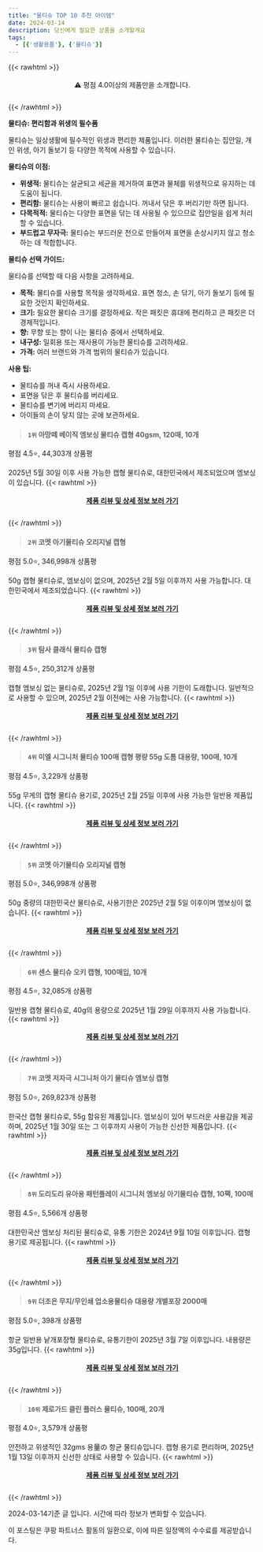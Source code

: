 ```yaml
---
title: "물티슈 TOP 10 추천 아이템"
date: 2024-03-14
description: 당신에게 필요한 상품을 소개할게요
tags:
  - [{'생활용품'}, {'물티슈'}]
---
```

{{< rawhtml >}}<div class="toc" style="text-align: center; height: 50px; line-height: 2;">  <p>⚠️ 평점 4.0이상의 제품만을 소개합니다.<br></p></div> {{< /rawhtml >}}

**물티슈: 편리함과 위생의 필수품**

물티슈는 일상생활에 필수적인 위생과 편리한 제품입니다. 이러한 물티슈는 집안일, 개인 위생, 아기 돌보기 등 다양한 목적에 사용할 수 있습니다.

**물티슈의 이점:**

* **위생적:** 물티슈는 살균되고 세균을 제거하여 표면과 물체를 위생적으로 유지하는 데 도움이 됩니다.
* **편리함:** 물티슈는 사용이 빠르고 쉽습니다. 꺼내서 닦은 후 버리기만 하면 됩니다.
* **다목적적:** 물티슈는 다양한 표면을 닦는 데 사용될 수 있으므로 집안일을 쉽게 처리할 수 있습니다.
* **부드럽고 무자극:** 물티슈는 부드러운 천으로 만들어져 표면을 손상시키지 않고 청소하는 데 적합합니다.

**물티슈 선택 가이드:**

물티슈를 선택할 때 다음 사항을 고려하세요.

* **목적:** 물티슈를 사용할 목적을 생각하세요. 표면 청소, 손 닦기, 아기 돌보기 등에 필요한 것인지 확인하세요.
* **크기:** 필요한 물티슈 크기를 결정하세요. 작은 패킷은 휴대에 편리하고 큰 패킷은 더 경제적입니다.
* **향:** 무향 또는 향이 나는 물티슈 중에서 선택하세요.
* **내구성:** 일회용 또는 재사용이 가능한 물티슈를 고려하세요.
* **가격:** 여러 브랜드와 가격 범위의 물티슈가 있습니다.

**사용 팁:**

* 물티슈를 꺼내 즉시 사용하세요.
* 표면을 닦은 후 물티슈를 버리세요.
* 물티슈를 변기에 버리지 마세요.
* 아이들의 손이 닿지 않는 곳에 보관하세요.


>#### `1위` 아망떼 베이직 엠보싱 물티슈 캡형 40gsm, 120매, 10개
평점 4.5⭐, 44,303개 상품평

2025년 5월 30일 이후 사용 가능한 캡형 물티슈로, 대한민국에서 제조되었으며 엠보싱이 있습니다.
{{< rawhtml >}}<div class="toc" style="text-align: center; height: 50px; line-height: 2;"><p><b><a href="https://link.coupang.com/re/AFFSDP?lptag=AF5033054&pageKey=94704984&itemId=292853614&vendorItemId=3719883624&traceid=V0-153-72399041054c6c89&clickBeacon=ZPWICTNIeAxsz9S1ZF1JIzEgp7kLvZZE8hAn28CQ0532Mwfk1paqNDibyhGZBhWvFzqXkBROguMJzILvrR8o2azTajm22ZX6Nym7GW3M1JO6Qsb_AMtu0VqVCPXCjR6ZO8jfdd_2B6PR8vuvNgpr9_tVpUNw395sEd6dAoknejIJ7k0LcAFPEc90zrsWp9QI73pxtuDrjb9Nb00Mds5qGfnuqMsbIJlpntgcjMJPPOvf0jrLhUVVPhR2Aa8qooEqRkE_ODuhuTp_jWxC_qaWlCSPruI0MzdUPrp78BoYDODy8QnmALKibt-M2feCwZRv9yd43HzNjmI5_Sl7oWrC7uTDyFdTX0ieo11fFpG47Lq_Cidmt3hyf5llvMmP0B1ZA34C_k3dCOk-mFPGlkcL6QnkHRHhPCOcnmhNmIrx-ONvEFfLpQvQlJm76tsiGx7lRAPPzioqPzZAhg7syKY3ySAbX5B5ilsnHbEBQu9ubDdZlltkhU3IZXvR6AFyhDzkk8FxfGtuH6pJg6LuTd0yXqHudMpJ59xSvSNhNuVaxvly_s5rNWhkM8Dy1hNJeSEA_sYXPO9RVKBxQts44YXhr8aaLzlK3sUjuiO_6YQSvoMX0mVXleCJmwblDbqIiYHB_2QsoSzzNCPwra3t2a-S1C0g-m6H1aUL_wr2DSu8EK1PC82HaCuN6St8AW4OfSrH0ifQYfPza6JQc4eITlkoIDNEvElgMasF5LtBJfGweyacTUPSYbWu1oTPx-Pusi-K4hB_b68OTEM4h3SpPVKNKvXh43r5fT_qlx4rzz1GnvHxRjyPFdlHVf1DN_CWTk9Lym_T-yu8wU39uNfip4tm9neadk_uM0w1hexdp3JLeZ8NLAZmBGxVhK0e-tjP4oj4PBjY00_yAv33hV6ccqFnjOunPYDRW4rCGse_fZ2G&requestid=20240314164242682214663117&token=31850C%7CMIXED">제품 리뷰 및 상세 정보 보러 가기</a></b><br></p> </div>{{< /rawhtml >}}

>#### `2위` 코멧 아기물티슈 오리지널 캡형
평점 5.0⭐, 346,998개 상품평

50g 캡형 물티슈로, 엠보싱이 없으며, 2025년 2월 5일 이후까지 사용 가능합니다. 대한민국에서 제조되었습니다.
{{< rawhtml >}}<div class="toc" style="text-align: center; height: 50px; line-height: 2;"><p><b><a href="https://link.coupang.com/re/AFFSDP?lptag=AF5033054&pageKey=188227098&itemId=19013183022&vendorItemId=86137803640&traceid=V0-153-91fd29a018dd6edb&requestid=20240314164242682214663117&token=31850C%7CMIXED">제품 리뷰 및 상세 정보 보러 가기</a></b><br></p> </div>{{< /rawhtml >}}

>#### `3위` 탐사 클래식 물티슈 캡형
평점 4.5⭐, 250,312개 상품평

캡형 엠보싱 없는 물티슈로, 2025년 2월 1일 이후에 사용 기한이 도래합니다. 일반적으로 사용할 수 있으며, 2025년 2월 이전에는 사용 가능합니다.
{{< rawhtml >}}<div class="toc" style="text-align: center; height: 50px; line-height: 2;"><p><b><a href="https://link.coupang.com/re/AFFSDP?lptag=AF5033054&pageKey=305672892&itemId=19013356766&vendorItemId=86137972716&traceid=V0-153-df6e481d96579701&requestid=20240314164242682214663117&token=31850C%7CMIXED">제품 리뷰 및 상세 정보 보러 가기</a></b><br></p> </div>{{< /rawhtml >}}

>#### `4위` 미엘 시그니처 물티슈 100매 캡형 평량 55g 도톰 대용량, 100매, 10개
평점 4.5⭐, 3,229개 상품평

55g 무게의 캡형 물티슈 용기로, 2025년 2월 25일 이후에 사용 가능한 일반용 제품입니다.
{{< rawhtml >}}<div class="toc" style="text-align: center; height: 50px; line-height: 2;"><p><b><a href="https://link.coupang.com/re/AFFSDP?lptag=AF5033054&pageKey=7148692699&itemId=18592536632&vendorItemId=86493994776&traceid=V0-153-317efc66461ff4f7&clickBeacon=xPaJoHAVw1AKZhBAxOit1vf1OC0MiS7f0lnRkBkUxLyxvFTuPChxfv_fHeJAFH033dLecfztuVjvvtGMBynXSieSm84-XbF0Q9XxR__4wHCRt5SrYJSSTGJppjZW-m-uoLIlcTcjZQAaRVMwbJoygpb5ESoV_Jvo1Jm_DaCT0GNrRmq5STUEhrxM6NHmnaVPMFhfbeCucorGKxJngNStt189CbNfBUBT3TcY5yKUnz1RvANLVHFJsu6F_pwVdnGKA0Z7DdkgRbqvC9GMdv9K6NtrjBG-zBgC3uv7Iw2ulMx_ZGaQUHwiXDS6dOWyBqU5EPzKogUDjJNBiNnDnpcpVZ84eYzyozEbSJnb9ibY4yE1W2PEGz-n8AQevBPP1IoDd2zugLQ9S0PEq-Lwq2dQNvhmerWBD_n2MyvdLb1uBXMOKbLTWnqvF04USTKH8qekqciWkn8YMk5izn8aeUavj6L4FGi0fcQ7MI0n22jAtwCwSZnK0LwJxAp3G0IKwjt5XU92Xs0v4rlTUHPiFY6fGvj3D9uT368ruy49Mg4PkMVXD8y4WHw4lkol6WLE6lyHPMhOfy0o36lyt6OcfzMUHOhGRadcgbzjDEBFTrnmegyeFCPZhXBlpV-XL3iooIQXQOTqVVCEfOHIrEAotDp-pRgKg2x5dOzzLK0MiyUHQRg9hvaqKsRn9dmdqNRynoTyGYPkQXPlPFgm3KxZ_SsylPoD30fpQMSL-8yAX-v7PhAqKuz0qSFHUfy2jFr1buG4P6hFvTG2Adu-8VIEmNzIfvqANP6ykw2zmkBTguVgvPgtFSbF0de7_cFNFf4OKlP4pCJPSfySA43ypNIJQAy7wRZlMfnxaWbKlPrV6NdnUCrjUl51nbE_8ozJjm7dd9MPBobyRp38D6AzfPl1pwWs8TXkJB7AzvMuVwJuD0o-a_IHEv7e&requestid=20240314164242682214663117&token=31850C%7CMIXED">제품 리뷰 및 상세 정보 보러 가기</a></b><br></p> </div>{{< /rawhtml >}}

>#### `5위` 코멧 아기물티슈 오리지널 캡형
평점 5.0⭐, 346,998개 상품평

50g 중량의 대한민국산 물티슈로, 사용기한은 2025년 2월 5일 이후이며 엠보싱이 없습니다.
{{< rawhtml >}}<div class="toc" style="text-align: center; height: 50px; line-height: 2;"><p><b><a href="https://link.coupang.com/re/AFFSDP?lptag=AF5033054&pageKey=188227098&itemId=19013182221&vendorItemId=86137802690&traceid=V0-153-91fd29a018dd6edb&requestid=20240314164242682214663117&token=31850C%7CMIXED">제품 리뷰 및 상세 정보 보러 가기</a></b><br></p> </div>{{< /rawhtml >}}

>#### `6위` 센스 물티슈 오키 캡형, 100매입, 10개
평점 4.5⭐, 32,085개 상품평

일반용 캡형 물티슈로, 40g의 용량으로 2025년 1월 29일 이후까지 사용 가능합니다.
{{< rawhtml >}}<div class="toc" style="text-align: center; height: 50px; line-height: 2;"><p><b><a href="https://link.coupang.com/re/AFFSDP?lptag=AF5033054&pageKey=6894400925&itemId=14020426136&vendorItemId=3287809363&traceid=V0-153-c21d818ad60dae81&clickBeacon=Pb9bmtMk8OHIQSMOPWoKlPKYQvTyX6c6VxpkqPLTq9CwjmK3lvTOziGgqaoDCXHHEkV1LxbIilHi683m5rINRySCIMxAWSJSytSm3iy6Le0yPievCZooWYTYMETffilcFhpDTdUoD3pw4OC5j3xTJH7FqkJ2hTJjvXv47snL32q7HFOXoY1C-EG8LL0J9xcftABBEFaQUtTjTKgK7x-iW_6ED4EW5y925eRr8Bn6D5JZM_IOxZ91XC0TMow2QF7Hhu-hkJUSPz1OFWYS6fIHtxF6CkB-vbR6OsEZBSnd3utoEPXcWlpPe9xLUaHmjZsl2mW62vE61oTH2T6JZagJlBtl7OU3DQiUc6cKSWUCPEUKFCa2WJ49AMrKQRumxK5pLmEiXelsOd0Kyl0w9-2sgGc6cG_A7TQErUNY-_R0n1mS36j7dsfaWOe4bxoaqhapNJT1i-lpkvFmY8ELQMHplYKPLYXIyycnZ3uZ8rrhA5z5-g_bcZDtSsrUbhccDTN8aSmYDsUt4-LDPNRQZwxT82GhGjKXJTu8JcDTK0Vy0VNLInjJEbiH2JK6_cKZLe3ISFtw9-kKWxjxzkKrQAm5KauJJvv0iBYea_I2Y4pJmuAVbtSVmw_j4zxjHhSBw1CXC63CaAp7YR9N2WMtEulPILhhJcwtvDsp2sSjr8Lx9kXKybHNE8rCZmrvUS3Yb1xFHs94ebQwxvG222elyD74e9hWWI4e72kKn8_Vfg1pGSxD0lv8e3yVnK_MErG-y18xnO7rfyqUanJD5_XYV-F2fWONcE6ziSF-nCb_jRGBwc_nPxwoeHwR5gt6uefjJrZ9zSR_uqcYJSKtKG9ZbZlRaQS3Sw6n4U4y38O-Ml-ASDLcng3qfzSjyX_7iZtMEMDb1RMxZqo0jP6hzaXJqo-Ars2dpjodLW8xDO3MJuN4PG4fNA%3D%3D&requestid=20240314164242682214663117&token=31850C%7CMIXED">제품 리뷰 및 상세 정보 보러 가기</a></b><br></p> </div>{{< /rawhtml >}}

>#### `7위` 코멧 저자극 시그니처 아기 물티슈 엠보싱 캡형
평점 5.0⭐, 269,823개 상품평

한국산 캡형 물티슈로, 55g 함유된 제품입니다. 엠보싱이 있어 부드러운 사용감을 제공하며, 2025년 1월 30일 또는 그 이후까지 사용이 가능한 신선한 제품입니다.
{{< rawhtml >}}<div class="toc" style="text-align: center; height: 50px; line-height: 2;"><p><b><a href="https://link.coupang.com/re/AFFSDP?lptag=AF5033054&pageKey=252301180&itemId=19013174311&vendorItemId=86137794853&traceid=V0-153-d36878ff7f395b16&requestid=20240314164242682214663117&token=31850C%7CMIXED">제품 리뷰 및 상세 정보 보러 가기</a></b><br></p> </div>{{< /rawhtml >}}

>#### `8위` 도리도리 유아용 패턴플레이 시그니처 엠보싱 아기물티슈 캡형, 10팩, 100매
평점 4.5⭐, 5,566개 상품평

대한민국산 엠보싱 처리된 물티슈로, 유통 기한은 2024년 9월 10일 이후입니다. 캡형 용기로 제공됩니다.
{{< rawhtml >}}<div class="toc" style="text-align: center; height: 50px; line-height: 2;"><p><b><a href="https://link.coupang.com/re/AFFSDP?lptag=AF5033054&pageKey=7185941718&itemId=19445860387&vendorItemId=85283440778&traceid=V0-153-f10b387b1f81163c&clickBeacon=V8l-lXycdFRb5-VVV8uBk_5088M9k7GI0lEj0ScJdzf1P8CUlt99eC5cONjjltoB7CeYT7MwSQoPHdF6Dr_3Ex9EpkT5EIfm47cJ2pXkQ-nkHjxtTntSMmtKhJ19YwDSwbNdQ9UWzULpNsOv9PVAxzIgZBXOijn8hciDwWykjcrtOXOGCEK-OHLg9fCKfxI1wNUEQvU-nWCqxEhYGgxx3bD0xaq-5ramVtxTpOGUM8toCJvztBKjb8FJKeKevkmXzZosryTVrjN5dIRgUDTOHx4xQEe-0aSwg4TFc1Jx_L53M_PglhlTUdGjEF4S0xMpB9SrD5QF9PyCBQp7Xd75LWnLElslOEySJsXUyjbLLHW7qIBxpzR8ReKbwXI4ofpYa1--1AoI86BN5zvZT2hliNcGNszaF4D-n3dkh_0CwIuahlDNskJ_Syun3jHbDesAoJvl0iAtd3RgofhI7WgSnWxEv-qc-3QENU-HLxasG8GaCc9TPNWTUlEnKXOnlmrdRrVWMBUp7temDcaCZpzrVk2ZjobgbN1butZhhS-uCWiexgycsRO_WGiMHzRXuu47PzqubJMg1-DQInveknONQtJHSxelH15tNsxn-LanMKqJdtDwUlnouI0CiqHyXlaBhNNwNX-cDPeuqu-Vud0uAlCaqQLqnUyqabEMX74ZrU2PGBykK8tBjBOo5_8Ql39_xuUXiIHIH-LebOaatHAoBXpeJlgHxQLwmTRjNhr2rDjvLLI7ucThE5gq3zqP4nNOYYH9vqT0IPmBdQojlW0BMDDOFt3_gFUcvaNWsOqO_jZkLYpeOurqHnOX_7EyqNAEkiRl1pF7ahwLP1YlZjOWncOEdN1BRs4yqJUR8fYkgBqvAJ9pomDBRKiAjGc_DTk-_06G5vTrMT0F3vO4pgkzLRo0qV1Jt9QHgY8hKLNDUxU%3D&requestid=20240314164242682214663117&token=31850C%7CMIXED">제품 리뷰 및 상세 정보 보러 가기</a></b><br></p> </div>{{< /rawhtml >}}

>#### `9위` 더조은 무지/무인쇄 업소용물티슈 대용량 개별포장 2000매
평점 5.0⭐, 398개 상품평

항균 일반용 낱개포장형 물티슈로, 유통기한이 2025년 3월 7일 이후입니다. 내용량은 35g입니다.
{{< rawhtml >}}<div class="toc" style="text-align: center; height: 50px; line-height: 2;"><p><b><a href="https://link.coupang.com/re/AFFSDP?lptag=AF5033054&pageKey=7251146311&itemId=18445821730&vendorItemId=87922553579&traceid=V0-153-16650b6eda5ca9a3&requestid=20240314164242682214663117&token=31850C%7CMIXED">제품 리뷰 및 상세 정보 보러 가기</a></b><br></p> </div>{{< /rawhtml >}}

>#### `10위` 제로가드 클린 플러스 물티슈, 100매, 20개
평점 4.0⭐, 3,579개 상품평

안전하고 위생적인 32gms 용量の 항균 물티슈입니다. 캡형 용기로 편리하며, 2025년 1월 13일 이후까지 신선한 상태로 사용할 수 있습니다.
{{< rawhtml >}}<div class="toc" style="text-align: center; height: 50px; line-height: 2;"><p><b><a href="https://link.coupang.com/re/AFFSDP?lptag=AF5033054&pageKey=7545084846&itemId=19843560488&vendorItemId=88114062560&traceid=V0-153-251a1976d6540da3&clickBeacon=fKWuj7gJd3mL3e72fC_pMhywEE8U00uLkxV0-6wh1RwmkdVbnsVjt3NAVruo9xQSuQ8EJJeJODJHDa-Vwj8_-4GdBmKQsVTsNCMlkwr1QLBeD7sVz5IC2-eIV6yXYMJlqTW5MFgXCf4AiZolsI8J-aonfLIaddvqMXPa61ZZe4UeoX_r6QiEwN_J5Q_A8lDSkMh7OcHq3lAIGiAG0IH5FUErSaKAjCKCac96w5tY3-HDJakqMttMR1vboQwzKaiUyvaN92R8IraCobraOugc88jmWas0Xm3EZ8wRTGD2l0vcT-q9582kWisDoI2MV4fqC_47KOpGANeSukbbS5rqPsG6c2koFngjbZg1ygERty5I1PoxGKann9EajwdzY-eY4E4181M8k8rDns3a3YQDLnhm9Mx-XopVaQoM5i3NthbhyDtiOom46Hq9hpBylMl0r5VfNAJ2CeslYWJAEgeNNOSygKNQI3d_iaFc6PMTXSYF6F3rcAEfmmL-lTgldUAN6irpMpNHG52N09beDBeSb5b1HKL_U7YC2eiQhuR53lwW0ZOjOV2rbYUyOJZxnCW58bHip7A5XpjuwbSBrq8CVBDyWOgk9cmlql1edPfBLvoD_7ht62_9u1pxD74Y1r1p-5TA9bVdnci367DwCPjsUqHmpNfRs8YetAHdDTasEufM9pkLcaxWxyJn6G3xqNrO0ikynh-_8I_x0PkMrPycEcXLEgtPEczXIouwzFHtUXI6EoI_owJIJdWlVxLDw7OSipVoZTbkCstX6GyQL0XdMqtifbDnsV3RkLzTJxm-VlFplncu6YOCbPI_xb7rElT33P31O-JXF7Wj4tiVVbZffAC616I6t43zXly8KrvrY6tuh_eDHYTY-oKpEpgEDME3-a5PNsMi_8oSbR4DQPRu96qu4hK5Ui9NogPu8-JqZw%3D%3D&requestid=20240314164242682214663117&token=31850C%7CMIXED">제품 리뷰 및 상세 정보 보러 가기</a></b><br></p> </div>{{< /rawhtml >}}


2024-03-14기준 글 입니다.
시간에 따라 정보가 변화할 수 있습니다.

이 포스팅은 쿠팡 파트너스 활동의 일환으로, 이에 따른 일정액의 수수료를 제공받습니다.